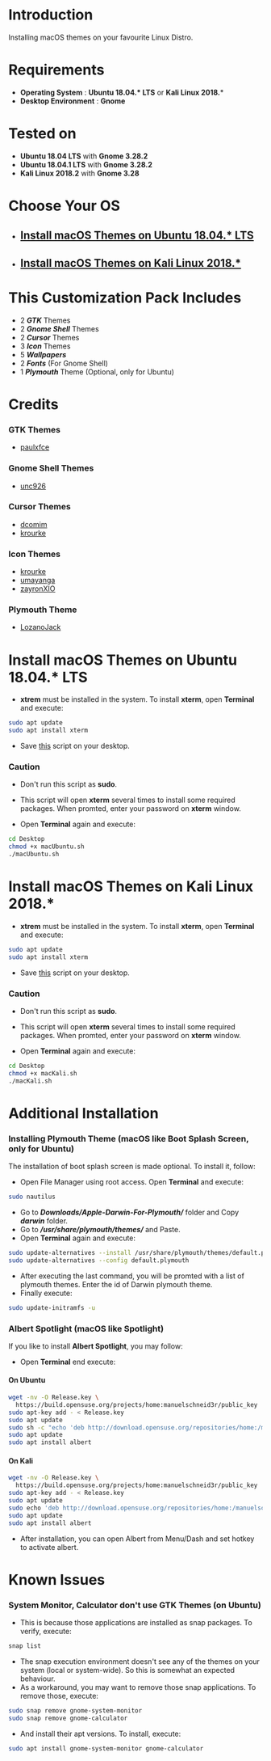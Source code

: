 # Introduction
Installing macOS themes on your favourite Linux Distro.

# Requirements
- **Operating System** : **Ubuntu 18.04.\* LTS** or **Kali Linux 2018.***
- **Desktop Environment** : **Gnome**

# Tested on
- **Ubuntu 18.04 LTS** with **Gnome 3.28.2**
- **Ubuntu 18.04.1 LTS** with **Gnome 3.28.2**
- **Kali Linux 2018.2** with **Gnome 3.28**

# Choose Your OS

- ## [Install macOS Themes on Ubuntu 18.04.* LTS](#install-macos-themes-on-ubuntu-1804-lts-1)
- ## [Install macOS Themes on Kali Linux 2018.* ](#install-macos-themes-on-kali-linux-2018)

# This Customization Pack Includes
- 2 **_GTK_** Themes
- 2 **_Gnome Shell_** Themes
- 2 **_Cursor_** Themes
- 3 **_Icon_** Themes
- 5 **_Wallpapers_**
- 2 **_Fonts_** (For Gnome Shell)
- 1 **_Plymouth_** Theme (Optional, only for Ubuntu)

# Credits
### GTK Themes
- [paulxfce](https://www.gnome-look.org/p/1241688/)
### Gnome Shell Themes
- [unc926](https://www.gnome-look.org/p/1213208/)
### Cursor Themes
- [dcomim](https://www.gnome-look.org/p/1241071/)
- [krourke](https://www.gnome-look.org/p/1148692/)
### Icon Themes
- [krourke](https://www.gnome-look.org/p/1148695/)
- [umayanga](https://www.gnome-look.org/p/1102582/)
- [zayronXIO](https://www.gnome-look.org/p/1210856/)
### Plymouth Theme
- [LozanoJack](https://www.gnome-look.org/p/1009320/)

# Install macOS Themes on Ubuntu 18.04.* LTS
- **xtrem** must be installed in the system. To install **xterm**, open **Terminal** and execute:
```bash
sudo apt update
sudo apt install xterm
```
- Save [this](https://github.com/debugster/GnomeTweaks/blob/master/macUbuntu.sh) script on your desktop.
### Caution
- Don't run this script as **sudo**.
- This script will open **xterm** several times to install some required packages. When promted, enter your password on **xterm** window.

- Open **Terminal** again and execute:
```bash
cd Desktop
chmod +x macUbuntu.sh
./macUbuntu.sh
```

# Install macOS Themes on Kali Linux 2018.*
- **xtrem** must be installed in the system. To install **xterm**, open **Terminal** and execute:
```bash
sudo apt update
sudo apt install xterm
```
- Save [this](https://github.com/debugster/GnomeTweaks/blob/master/macKali.sh) script on your desktop.
### Caution
- Don't run this script as **sudo**.
- This script will open **xterm** several times to install some required packages. When promted, enter your password on **xterm** window.

- Open **Terminal** again and execute:
```bash
cd Desktop
chmod +x macKali.sh
./macKali.sh
```

# Additional Installation
### Installing Plymouth Theme (macOS like Boot Splash Screen, only for Ubuntu)
The installation of boot splash screen is made optional. To install it, follow:
- Open File Manager using root access. Open **Terminal** and execute:
```bash
sudo nautilus
```
- Go to **_Downloads/Apple-Darwin-For-Plymouth/_** folder and Copy **_darwin_** folder.
- Go to **_/usr/share/plymouth/themes/_** and Paste.
- Open **Terminal** again and execute:
```bash
sudo update-alternatives --install /usr/share/plymouth/themes/default.plymouth default.plymouth /usr/share/plymouth/themes/darwin/darwin.plymouth 100
sudo update-alternatives --config default.plymouth
```
- After executing the last command, you will be promted with a list of plymouth themes. Enter the id of Darwin plymouth theme.
- Finally execute:
```bash
sudo update-initramfs -u
```
### Albert Spotlight (macOS like Spotlight)
If you like to install **Albert Spotlight**, you may follow:
- Open **Terminal** end execute:
#### On Ubuntu
```bash
wget -nv -O Release.key \
  https://build.opensuse.org/projects/home:manuelschneid3r/public_key
sudo apt-key add - < Release.key
sudo apt update
sudo sh -c "echo 'deb http://download.opensuse.org/repositories/home:/manuelschneid3r/xUbuntu_18.04/ /' > /etc/apt/sources.list.d/home:manuelschneid3r.list"
sudo apt update
sudo apt install albert
```
#### On Kali
```bash
wget -nv -O Release.key \
  https://build.opensuse.org/projects/home:manuelschneid3r/public_key
sudo apt-key add - < Release.key
sudo apt update
sudo echo 'deb http://download.opensuse.org/repositories/home:/manuelschneid3r/Debian_Testing/ /' > /etc/apt/sources.list.d/home:manuelschneid3r.list
sudo apt update
sudo apt install albert
```
- After installation, you can open Albert from Menu/Dash and set hotkey to activate albert.

# Known Issues
### System Monitor, Calculator don't use GTK Themes (on Ubuntu)
- This is because those applications are installed as snap packages. To verify, execute:
```bash
snap list
```
- The snap execution environment doesn't see any of the themes on your system (local or system-wide). So this is somewhat an expected behaviour.
- As a workaround, you may want to remove those snap applications. To remove those, execute:
```bash
sudo snap remove gnome-system-monitor
sudo snap remove gnome-calculator
```
- And install their apt versions. To install, execute:
```bash
sudo apt install gnome-system-monitor gnome-calculator
```
